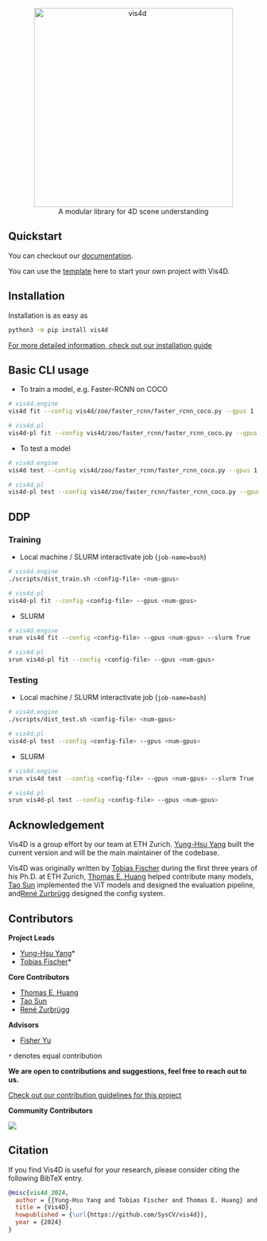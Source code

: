 <p align="center">
    <!-- pypi-strip -->
    <picture>
    <!-- /pypi-strip -->
    <img alt="vis4d" src="https://dl.cv.ethz.ch/vis4d/vis4d_logo.svg" width="400">
    <!-- pypi-strip -->
    </picture>
    <!-- /pypi-strip -->
    <br/>
    A modular library for 4D scene understanding
</p>

## Quickstart

You can checkout our [documentation](https://docs.vis.xyz/4d/index.html).

You can use the [template](https://github.com/SysCV/vis4d-template) here to start your own project with Vis4D.

## Installation

Installation is as easy as

```bash
python3 -m pip install vis4d
```

[For more detailed information, check out our installation guide](docs/source/user_guide/install.rst)

## Basic CLI usage

- To train a model, e.g. Faster-RCNN on COCO

```bash
# vis4d.engine
vis4d fit --config vis4d/zoo/faster_rcnn/faster_rcnn_coco.py --gpus 1

# vis4d.pl
vis4d-pl fit --config vis4d/zoo/faster_rcnn/faster_rcnn_coco.py --gpus 1
```

- To test a model

```bash
# vis4d.engine
vis4d test --config vis4d/zoo/faster_rcnn/faster_rcnn_coco.py --gpus 1

# vis4d.pl
vis4d-pl test --config vis4d/zoo/faster_rcnn/faster_rcnn_coco.py --gpus 1
```

## DDP

### Training

- Local machine / SLURM interactivate job (`job-name=bash`)

```bash
# vis4d.engine
./scripts/dist_train.sh <config-file> <num-gpus>

# vis4d.pl
vis4d-pl fit --config <config-file> --gpus <num-gpus>
```

- SLURM

```bash
# vis4d.engine
srun vis4d fit --config <config-file> --gpus <num-gpus> --slurm True

# vis4d.pl
srun vis4d-pl fit --config <config-file> --gpus <num-gpus>
```

### Testing

- Local machine / SLURM interactivate job (`job-name=bash`)

```bash
# vis4d.engine
./scripts/dist_test.sh <config-file> <num-gpus>

# vis4d.pl
vis4d-pl test --config <config-file> --gpus <num-gpus>
```

- SLURM

```bash
# vis4d.engine
srun vis4d test --config <config-file> --gpus <num-gpus> --slurm True

# vis4d.pl
srun vis4d-pl test --config <config-file> --gpus <num-gpus>
```

## Acknowledgement
Vis4D is a group effort by our team at ETH Zurich.
[Yung-Hsu Yang](https://royyang0714.github.io/) built the current version and will be the main maintainer of the codebase.

Vis4D was originally written by [Tobias Fischer](https://tobiasfshr.github.io/) during the first three years of his Ph.D. at ETH Zurich, [Thomas E. Huang](https://www.thomasehuang.com/) helped contribute many models, [Tao Sun](https://www.suniique.com/) implemented the ViT models and designed the evaluation pipeline, and[René Zurbrügg](https://github.com/renezurbruegg) designed the config system.


## Contributors
**Project Leads**
- [Yung-Hsu Yang](https://royyang0714.github.io/)*
- [Tobias Fischer](https://tobiasfshr.github.io/)*
 
**Core Contributors**
- [Thomas E. Huang](https://www.thomasehuang.com/)
- [Tao Sun](https://www.suniique.com/)
- [René Zurbrügg](https://github.com/renezurbruegg)
 
**Advisors**
- [Fisher Yu](https://www.yf.io/)
 
`*` denotes equal contribution

**We are open to contributions and suggestions, feel free to reach out to us.**

[Check out our contribution guidelines for this project](docs/source/dev_guide/contribute.rst)

**Community Contributors**
 
<a href="https://github.com/SysCV/vis4d/graphs/contributors">
  <img src="https://contrib.rocks/image?repo=SysCV/vis4d" />
</a>


## Citation

If you find Vis4D is useful for your research, please consider citing the following BibTeX entry.

```bibtex
@misc{vis4d_2024,
  author = {{Yung-Hsu Yang and Tobias Fischer and Thomas E. Huang} and René Zurbrügg and Tao Sun and Fisher Yu},
  title = {Vis4D},
  howpublished = {\url{https://github.com/SysCV/vis4d}},
  year = {2024}
}
```
